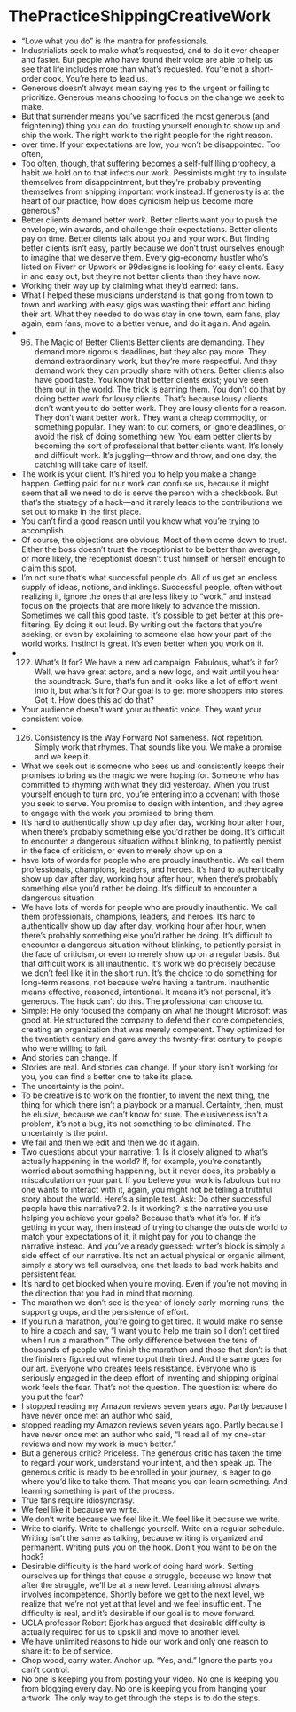 # ThePracticeShippingCreativeWork
- “Love what you do” is the mantra for professionals.
- Industrialists seek to make what’s requested, and to do it ever cheaper and faster. But people who have found their voice are able to help us see that life includes more than what’s requested. You’re not a short-order cook. You’re here to lead us.
- Generous doesn’t always mean saying yes to the urgent or failing to prioritize. Generous means choosing to focus on the change we seek to make.
- But that surrender means you’ve sacrificed the most generous (and frightening) thing you can do: trusting yourself enough to show up and ship the work. The right work to the right people for the right reason.
- over time. If your expectations are low, you won’t be disappointed. Too often,
- Too often, though, that suffering becomes a self-fulfilling prophecy, a habit we hold on to that infects our work. Pessimists might try to insulate themselves from disappointment, but they’re probably preventing themselves from shipping important work instead. If generosity is at the heart of our practice, how does cynicism help us become more generous?
- Better clients demand better work. Better clients want you to push the envelope, win awards, and challenge their expectations. Better clients pay on time. Better clients talk about you and your work. But finding better clients isn’t easy, partly because we don’t trust ourselves enough to imagine that we deserve them. Every gig-economy hustler who’s listed on Fiverr or Upwork or 99designs is looking for easy clients. Easy in and easy out, but they’re not better clients than they have now.
- Working their way up by claiming what they’d earned: fans.
- What I helped these musicians understand is that going from town to town and working with easy gigs was wasting their effort and hiding their art. What they needed to do was stay in one town, earn fans, play again, earn fans, move to a better venue, and do it again. And again.
- 96. The Magic of Better Clients Better clients are demanding. They demand more rigorous deadlines, but they also pay more. They demand extraordinary work, but they’re more respectful. And they demand work they can proudly share with others. Better clients also have good taste. You know that better clients exist; you’ve seen them out in the world. The trick is earning them. You don’t do that by doing better work for lousy clients. That’s because lousy clients don’t want you to do better work. They are lousy clients for a reason. They don’t want better work. They want a cheap commodity, or something popular. They want to cut corners, or ignore deadlines, or avoid the risk of doing something new. You earn better clients by becoming the sort of professional that better clients want. It’s lonely and difficult work. It’s juggling—throw and throw, and one day, the catching will take care of itself.
- The work is your client. It’s hired you to help you make a change happen. Getting paid for our work can confuse us, because it might seem that all we need to do is serve the person with a checkbook. But that’s the strategy of a hack—and it rarely leads to the contributions we set out to make in the first place.
- You can’t find a good reason until you know what you’re trying to accomplish.
- Of course, the objections are obvious. Most of them come down to trust. Either the boss doesn’t trust the receptionist to be better than average, or more likely, the receptionist doesn’t trust himself or herself enough to claim this spot.
- I’m not sure that’s what successful people do. All of us get an endless supply of ideas, notions, and inklings. Successful people, often without realizing it, ignore the ones that are less likely to “work,” and instead focus on the projects that are more likely to advance the mission. Sometimes we call this good taste. It’s possible to get better at this pre-filtering. By doing it out loud. By writing out the factors that you’re seeking, or even by explaining to someone else how your part of the world works. Instinct is great. It’s even better when you work on it.
- 122. What’s It for? We have a new ad campaign. Fabulous, what’s it for? Well, we have great actors, and a new logo, and wait until you hear the soundtrack. Sure, that’s fun and it looks like a lot of effort went into it, but what’s it for? Our goal is to get more shoppers into stores. Got it. How does this ad do that?
- Your audience doesn’t want your authentic voice. They want your consistent voice.
- 126. Consistency Is the Way Forward Not sameness. Not repetition. Simply work that rhymes. That sounds like you. We make a promise and we keep it.
- What we seek out is someone who sees us and consistently keeps their promises to bring us the magic we were hoping for. Someone who has committed to rhyming with what they did yesterday. When you trust yourself enough to turn pro, you’re entering into a covenant with those you seek to serve. You promise to design with intention, and they agree to engage with the work you promised to bring them.
- It’s hard to authentically show up day after day, working hour after hour, when there’s probably something else you’d rather be doing. It’s difficult to encounter a dangerous situation without blinking, to patiently persist in the face of criticism, or even to merely show up on a
- have lots of words for people who are proudly inauthentic. We call them professionals, champions, leaders, and heroes. It’s hard to authentically show up day after day, working hour after hour, when there’s probably something else you’d rather be doing. It’s difficult to encounter a dangerous situation
- We have lots of words for people who are proudly inauthentic. We call them professionals, champions, leaders, and heroes. It’s hard to authentically show up day after day, working hour after hour, when there’s probably something else you’d rather be doing. It’s difficult to encounter a dangerous situation without blinking, to patiently persist in the face of criticism, or even to merely show up on a regular basis. But that difficult work is all inauthentic. It’s work we do precisely because we don’t feel like it in the short run. It’s the choice to do something for long-term reasons, not because we’re having a tantrum. Inauthentic means effective, reasoned, intentional. It means it’s not personal, it’s generous. The hack can’t do this. The professional can choose to.
- Simple: He only focused the company on what he thought Microsoft was good at. He structured the company to defend their core competencies, creating an organization that was merely competent. They optimized for the twentieth century and gave away the twenty-first century to people who were willing to fail.
- And stories can change. If
- Stories are real. And stories can change. If your story isn’t working for you, you can find a better one to take its place.
- The uncertainty is the point.
- To be creative is to work on the frontier, to invent the next thing, the thing for which there isn’t a playbook or a manual. Certainty, then, must be elusive, because we can’t know for sure. The elusiveness isn’t a problem, it’s not a bug, it’s not something to be eliminated. The uncertainty is the point.
- We fail and then we edit and then we do it again.
- Two questions about your narrative: 1. Is it closely aligned to what’s actually happening in the world? If, for example, you’re constantly worried about something happening, but it never does, it’s probably a miscalculation on your part. If you believe your work is fabulous but no one wants to interact with it, again, you might not be telling a truthful story about the world. Here’s a simple test. Ask: Do other successful people have this narrative? 2. Is it working? Is the narrative you use helping you achieve your goals? Because that’s what it’s for. If it’s getting in your way, then instead of trying to change the outside world to match your expectations of it, it might pay for you to change the narrative instead. And you’ve already guessed: writer’s block is simply a side effect of our narrative. It’s not an actual physical or organic ailment, simply a story we tell ourselves, one that leads to bad work habits and persistent fear.
- It’s hard to get blocked when you’re moving. Even if you’re not moving in the direction that you had in mind that morning.
- The marathon we don’t see is the year of lonely early-morning runs, the support groups, and the persistence of effort.
- If you run a marathon, you’re going to get tired. It would make no sense to hire a coach and say, “I want you to help me train so I don’t get tired when I run a marathon.” The only difference between the tens of thousands of people who finish the marathon and those that don’t is that the finishers figured out where to put their tired. And the same goes for our art. Everyone who creates feels resistance. Everyone who is seriously engaged in the deep effort of inventing and shipping original work feels the fear. That’s not the question. The question is: where do you put the fear?
- I stopped reading my Amazon reviews seven years ago. Partly because I have never once met an author who said,
- stopped reading my Amazon reviews seven years ago. Partly because I have never once met an author who said, “I read all of my one-star reviews and now my work is much better.”
- But a generous critic? Priceless. The generous critic has taken the time to regard your work, understand your intent, and then speak up. The generous critic is ready to be enrolled in your journey, is eager to go where you’d like to take them. That means you can learn something. And learning something is part of the process.
- True fans require idiosyncrasy.
- We feel like it because we write.
- We don’t write because we feel like it. We feel like it because we write.
- Write to clarify. Write to challenge yourself. Write on a regular schedule. Writing isn’t the same as talking, because writing is organized and permanent. Writing puts you on the hook. Don’t you want to be on the hook?
- Desirable difficulty is the hard work of doing hard work. Setting ourselves up for things that cause a struggle, because we know that after the struggle, we’ll be at a new level. Learning almost always involves incompetence. Shortly before we get to the next level, we realize that we’re not yet at that level and we feel insufficient. The difficulty is real, and it’s desirable if our goal is to move forward.
- UCLA professor Robert Bjork has argued that desirable difficulty is actually required for us to upskill and move to another level.
- We have unlimited reasons to hide our work and only one reason to share it: to be of service.
- Chop wood, carry water. Anchor up. “Yes, and.” Ignore the parts you can’t control.
- No one is keeping you from posting your video. No one is keeping you from blogging every day. No one is keeping you from hanging your artwork. The only way to get through the steps is to do the steps.
